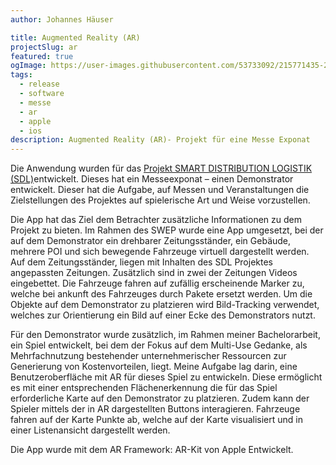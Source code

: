 ```yaml
---
author: Johannes Häuser

title: Augmented Reality (AR)
projectSlug: ar
featured: true
ogImage: https://user-images.githubusercontent.com/53733092/215771435-25408246-2309-4f8b-a781-1f3d93bdf0ec.png
tags:
  - release
  - software
  - messe
  - ar
  - apple
  - ios
description: Augmented Reality (AR)- Projekt für eine Messe Exponat
---
```


Die Anwendung wurden für das [Projekt SMART DISTRIBUTION LOGISTIK (SDL)](https://sdl.smartcitylogistik.de/)entwickelt. Dieses hat ein Messeexponat – einen Demonstrator entwickelt. Dieser hat die Aufgabe, auf Messen und Veranstaltungen die Zielstellungen des Projektes auf spielerische Art und Weise vorzustellen.

Die App hat das Ziel dem Betrachter zusätzliche Informationen zu dem Projekt zu bieten. Im Rahmen des SWEP wurde eine App umgesetzt, bei der auf dem Demonstrator ein drehbarer Zeitungsständer, ein Gebäude, mehrere POI und sich bewegende Fahrzeuge virtuell dargestellt werden. Auf dem Zeitungsständer, liegen mit Inhalten des SDL Projektes angepassten Zeitungen. Zusätzlich sind in zwei der Zeitungen Videos eingebettet. Die Fahrzeuge fahren auf zufällig erscheinende Marker zu, welche bei ankunft des Fahrzeuges durch Pakete ersetzt werden. Um die Objekte auf dem Demonstrator zu platzieren wird Bild-Tracking verwendet, welches zur Orientierung ein Bild auf einer Ecke des Demonstrators nutzt.

Für den Demonstrator wurde zusätzlich, im Rahmen meiner Bachelorarbeit, ein Spiel entwickelt, bei dem der Fokus auf dem Multi-Use Gedanke, als Mehrfachnutzung bestehender unternehmerischer Ressourcen zur Generierung von Kostenvorteilen, liegt.
Meine Aufgabe lag darin, eine Benutzeroberfläche mit AR für dieses Spiel zu entwickeln. Diese ermöglicht es mit einer entsprechenden Flächenerkennung die für das Spiel erforderliche Karte auf den Demonstrator zu platzieren. Zudem kann der Spieler mittels der in AR dargestellten Buttons interagieren. Fahrzeuge fahren auf der Karte Punkte ab, welche auf der Karte visualisiert und in einer Listenansicht dargestellt werden.

Die App wurde mit dem AR Framework: AR-Kit von Apple Entwickelt.

